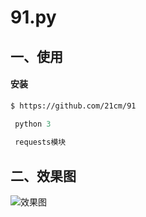 91.py
================

## 一、使用

#### 安装

``` bash
$ https://github.com/21cm/91
```

``` python 环境 
 python 3 
 
 requests模块
```

## 二、效果图

![效果图](https://i.loli.net/2019/03/04/5c7c920fa8b92.png)

